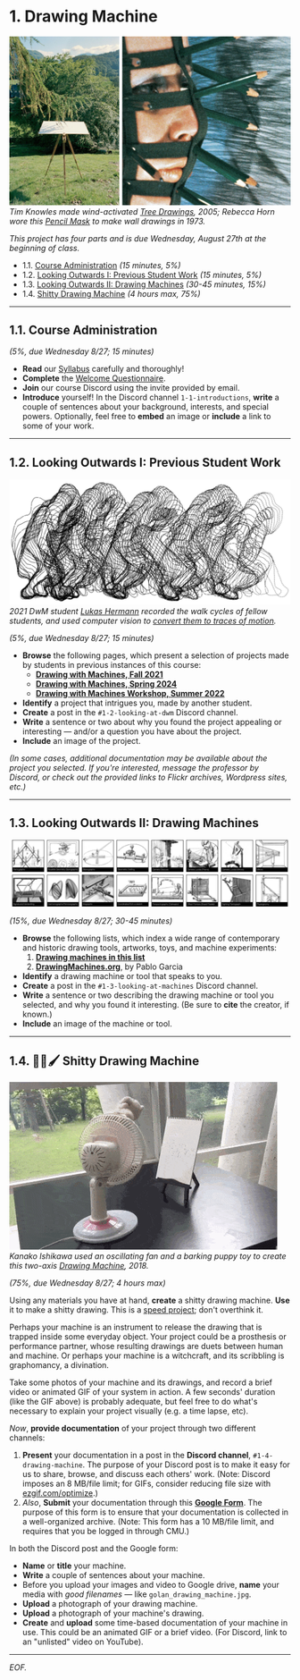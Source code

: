 # 1. Drawing Machine

![knowles/horn](img/knowles_horn.jpg)<br />*Tim Knowles made wind-activated [Tree Drawings](https://www.cabinetmagazine.org/issues/28/knowles.php), 2005; Rebecca Horn wore this [Pencil Mask](https://www.youtube.com/watch?v=Eh9JH7daSbg) to make wall drawings in 1973.*

*This project has four parts and is due Wednesday, August 27th at the beginning of class.* 

* 1.1. [Course Administration](#11-course-administration) *(15 minutes, 5%)*
* 1.2. [Looking Outwards I: Previous Student Work](#12-looking-outwards-i-previous-student-work) *(15 minutes, 5%)*
* 1.3. [Looking Outwards II: Drawing Machines](#13-looking-outwards-ii-drawing-machines) *(30-45 minutes, 15%)*
* 1.4. [Shitty Drawing Machine](#14-%EF%B8%8F-shitty-drawing-machine) *(4 hours max, 75%)*

---

## 1.1. Course Administration

*(5%, due Wednesday 8/27; 15 minutes)*

* **Read** our [Syllabus](../../../syllabus/60-468_syllabus_fall_2025.md) carefully and thoroughly!
* **Complete** the [Welcome Questionnaire](https://docs.google.com/forms/d/e/1FAIpQLSfYfugxf4r9tl-mcmCE5DTFNTZB9v3lK23TR6JeFjFf0_g-DA/viewform?usp=header).
* **Join** our course Discord using the invite provided by email.
* **Introduce** yourself! In the Discord channel `1-1-introductions`, **write** a couple of sentences about your background, interests, and special powers. Optionally, feel free to **embed** an image or **include** a link to some of your work.

---

## 1.2. Looking Outwards I: Previous Student Work

[![lukas_hermann_2021.png](img/lukas_hermann_2021.png)](https://courses.ideate.cmu.edu/60-428/f2021/author/lsh/index.html)<br />*2021 DwM student [Lukas Hermann](https://lukashermann.com/#projects) recorded the walk cycles of fellow students, and used computer vision to [convert them to traces of motion](https://courses.ideate.cmu.edu/60-428/f2021/author/lsh/index.html).*

*(5%, due Wednesday 8/27; 15 minutes)*

* **Browse** the following pages, which present a selection of projects made by students in previous instances of this course:
	* [**Drawing with Machines, Fall 2021**](https://github.com/golanlevin/DrawingWithMachines/blob/main/documentation/2021/README.md) 
	* [**Drawing with Machines, Spring 2024**](https://github.com/golanlevin/DrawingWithMachines/blob/main/documentation/2024/README.md)
	* [**Drawing with Machines Workshop, Summer 2022**](https://github.com/golanlevin/DrawingWithMachines/tree/main/documentation/2022)
* **Identify** a project that intrigues you, made by another student. 
* **Create** a post in the `#1-2-looking-at-dwm` Discord channel.
* **Write** a sentence or two about why you found the project appealing or interesting — and/or a question you have about the project.
* **Include** an image of the project.

*(In some cases, additional documentation may be available about the project you selected. If you're interested, message the professor by Discord, or check out the provided links to Flickr archives, Wordpress sites, etc.)*

---

## 1.3. Looking Outwards II: Drawing Machines

[![drawingmachines_org](img/drawingmachines_org.jpg)](https://drawingmachines.org/)

*(15%, due Wednesday 8/27; 30-45 minutes)*

* **Browse** the following lists, which index a wide range of contemporary and historic drawing tools, artworks, toys, and machine experiments:
	1. [**Drawing machines in this list**](../../2024/01_diy_drawing_machine/list.md) 
	2. [**DrawingMachines.org**](https://drawingmachines.org/), by Pablo Garcia
* **Identify** a drawing machine or tool that speaks to you. 
* **Create** a post in the `#1-3-looking-at-machines` Discord channel.
* **Write** a sentence or two describing the drawing machine or tool you selected, and why you found it interesting. (Be sure to **cite** the creator, if known.)
* **Include** an image of the machine or tool.

---

## 1.4. 💩🤖🖌️ Shitty Drawing Machine

![fan drawing machine](img/kanako_ishikawa_drawing_machine.gif)<br />*Kanako Ishikawa used an oscillating fan and a barking puppy toy to create this two-axis [Drawing Machine](https://vimeo.com/305405463), 2018.*

*(75%, due Wednesday 8/27; 4 hours max)*

Using any materials you have at hand, **create** a shitty drawing machine. **Use** it to make a shitty drawing. This is a [speed project](https://fffff.at/speed-project/); don't overthink it.

Perhaps your machine is an instrument to release the drawing that is trapped inside some everyday object. Your project could be a prosthesis or performance partner, whose resulting drawings are duets between human and machine. Or perhaps your machine is a witchcraft, and its scribbling is graphomancy, a divination.

Take some photos of your machine and its drawings, and record a brief video or animated GIF of your system in action. A few seconds' duration (like the GIF above) is probably adequate, but feel free to do what's necessary to explain your project visually (e.g. a time lapse, etc).

*Now*, **provide documentation** of your project through two different channels: 

1. **Present** your documentation in a post in the **Discord channel**, `#1-4-drawing-machine`. The purpose of your Discord post is to make it easy for us to share, browse, and discuss each others' work. (Note: Discord imposes an 8 MB/file limit; for GIFs, consider reducing file size with [ezgif.com/optimize](https://ezgif.com/optimize).)
2. *Also*, **Submit** your documentation through this [**Google Form**](https://docs.google.com/forms/d/e/1FAIpQLScPxj3o4SNXomiYu4vGqDObooXI_7j4vK2sFzYPpyAIJK6-jQ/viewform?usp=header). The purpose of this form is to ensure that your documentation is collected in a well-organized archive. (Note: This form has a 10 MB/file limit, and requires that you be logged in through CMU.)

In both the Discord post and the Google form: 
 
* **Name** or **title** your machine. 
* **Write** a couple of sentences about your machine.
* Before you upload your images and video to Google drive, **name** your media with *good filenames* — like `golan_drawing_machine.jpg`.
* **Upload** a photograph of your drawing machine.
* **Upload** a photograph of your machine's drawing.
* **Create** and **upload** some time-based documentation of your machine in use. This could be an animated GIF or a brief video. (For Discord, link to an "unlisted" video on YouTube).


---

*EOF.*

<!--
*Past assignment versions: [2021](https://courses.ideate.cmu.edu/60-428/f2021/index.html%3Fp=41.html), [2024](https://github.com/golanlevin/DrawingWithMachines/blob/main/assignments/2024/01_diy_drawing_machine/README.md)*
-->

